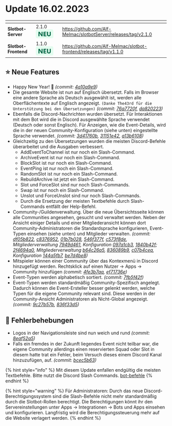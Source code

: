 # Update 16.02.2023

<table data-card-size="large" data-view="cards"><thead><tr><th></th><th></th><th data-hidden></th><th data-hidden data-card-target data-type="content-ref"></th></tr></thead><tbody><tr><td><strong>Slotbot-Server</strong></td><td>2.1.0 <img src="../../.gitbook/assets/Badge-New.png" alt="Neu" data-size="line"></td><td></td><td><a href="https://github.com/Alf-Melmac/slotbotServer/releases/tag/v2.1.0">https://github.com/Alf-Melmac/slotbotServer/releases/tag/v2.1.0</a></td></tr><tr><td><strong>Slotbot-Frontend</strong></td><td>1.1.0 <img src="../../.gitbook/assets/Badge-New.png" alt="Neu" data-size="line"></td><td></td><td><a href="https://github.com/Alf-Melmac/slotbot-frontend/releases/tag/v1.1.0">https://github.com/Alf-Melmac/slotbot-frontend/releases/tag/v1.1.0</a></td></tr></tbody></table>

## ⭐ Neue Features

* Happy New Year! :tada: _(commit:_ [_4a10a9e9_](https://github.com/Alf-Melmac/slotbot-frontend/commit/4a10a9e92d52f56d0a58d3544687f9a0924bc493)_)_
* Die gesamte Website ist nun auf Englisch übersetzt. Falls im Browser eine andere Sprache als Deutsch ausgewählt ist, werden alle Oberflächentexte auf Englisch angezeigt. `(Danke The43rd für die Unterstützung bei den Übersetzungen)` _(commit:_ [_76a7720f_](https://github.com/Alf-Melmac/slotbot-frontend/commit/76a7720f1ef3f9aa9f9362ef0d2c9116d78497d2)_,_ [_da820223_](https://github.com/Alf-Melmac/slotbot-frontend/commit/da82022321eb2e6dba241443686730314709e4ad)_)_
* Ebenfalls die Discord-Nachrichten wurden übersetzt. Für Interaktionen mit dem Bot wird die in Discord ausgewählte Sprache verwendet (Deutsch oder sonst Englisch). Für Anzeigen, wie die Event-Details, wird die in der neuen Community-Konfiguration (siehe unten) eingestellte Sprache verwendet. _(commit:_ [_3d41760b_](https://github.com/Alf-Melmac/slotbotServer/commit/3d41760b29c5143089b71e6f7dd6fc3eac11c955)_,_ [_31151e42_](https://github.com/Alf-Melmac/slotbotServer/commit/31151e42b526a50f5dcf641bcc006be51665cae5)_,_ [_a13b6108_](https://github.com/Alf-Melmac/slotbotServer/commit/a13b6108a00fe354a826e2642c3dde869219ad0b)_)_
* Gleichzeitig zu den Übersetzungen wurden die meisten Discord-Befehle überarbeitet und die Ausgaben verbessert.
  * AddEventToChannel ist nur noch ein Slash-Command.
  * ArchiveEvent ist nur noch ein Slash-Command.
  * BlockSlot ist nur noch ein Slash-Command.
  * EventPing ist nur noch ein Slash-Command.
  * RandomSlot ist nur noch ein Slash-Command.
  * RebuildArchive ist jetzt ein Slash-Command.
  * Slot und ForceSlot sind nur noch Slash-Commands.
  * Swap ist nur noch ein Slash-Command.
  * Unslot und ForceUnslot sind nur noch Slash-Commands.
  * Durch die Ersetzung der meisten Textbefehle durch Slash-Commands entfällt der Help-Befehl.
* Community-/Guildenverwaltung. Über die neue Übersichtsseite können alle Communities angesehen, gesucht und verwaltet werden. Neben der Ansicht einiger Details und einer Mitgliederansicht können dort Community-Administratoren die Standardsprache konfigurieren, Event-Typen einsehen (siehe unten) und Mitglieder verwalten. _(commit:_ [_df05b822_](https://github.com/Alf-Melmac/slotbot-frontend/commit/df05b822aa9c1f869d6a69139b1723554b0280da)_,_ [_c8376952_](https://github.com/Alf-Melmac/slotbot-frontend/commit/c837695231f903653a5770b340d32fa6da79c94d)_,_ [_01b7b028_](https://github.com/Alf-Melmac/slotbot-frontend/commit/01b7b028933dd337f2e134f83595d189c9c24dc3)_,_ [_546f377f_](https://github.com/Alf-Melmac/slotbot-frontend/commit/546f377f33e06c92fd6b324a83ee66db518daf68)_,_ [_c573f8de_](https://github.com/Alf-Melmac/slotbot-frontend/commit/c573f8de080d34e637ba3c4a77c8f825c36ad49a)_, Mitgliederverwaltung_ [_7949d461_](https://github.com/Alf-Melmac/slotbot-frontend/commit/7949d4615c80cf5afcae3d9cbbf66df67c0ee01a)_, Konfiguration_ [_097a1cb3_](https://github.com/Alf-Melmac/slotbot-frontend/commit/097a1cb31713a86a3d84c8de7b88d0f04f6f319c)_,_ [_1840b42f_](https://github.com/Alf-Melmac/slotbot-frontend/commit/1840b42f37855a251ced845bcc4b0225e8fc35e1)_;_ [_2f4694a0_](https://github.com/Alf-Melmac/slotbotServer/commit/2f4694a0cff3891c9b764c298bc655ff0c97148a)_, Mitgliederverwaltung_ [_b64c26a5_](https://github.com/Alf-Melmac/slotbotServer/commit/b64c26a5d769c4ef5f756ff728c85a7d4eca4141)_,_ [_836089b9_](https://github.com/Alf-Melmac/slotbotServer/commit/836089b9a611281c0becd94a93db7f56949b78ea)_,_ [_c07b4cea_](https://github.com/Alf-Melmac/slotbotServer/commit/c07b4cea6cb3d589620d92cccb611a5c1c6d80ad)_, Konfiguration_ [_144a5fb7_](https://github.com/Alf-Melmac/slotbotServer/commit/144a5fb7a48a920eeaafcbd5fd78333018842a7d)_,_ [_be7d4be8_](https://github.com/Alf-Melmac/slotbotServer/commit/be7d4be802a7861594bc0b449db94ff3874126dd)_)_
* Mitspieler können einer Community über das Kontexmenü in Discord hinzugefügt werden. Rechtsklick auf einen Nutzer -> Apps -> Community hinzufügen _(commit:_ [_4fe3b7aa_](https://github.com/Alf-Melmac/slotbotServer/commit/4fe3b7aa5709f33c5f14ac83360c7e17f5c5ac53)_,_ [_ef71736e_](https://github.com/Alf-Melmac/slotbotServer/commit/ef71736eb2837f5dabfe43a240be23cdb6535eaa)_)_
* Event-Typen werden alphabetisch sortiert. _(commit:_ [_7fb5f42f_](https://github.com/Alf-Melmac/slotbotServer/commit/7fb5f42f8244c349fc54eade7cdc59bef12cc49d)_)_
* Event-Typen werden standardmäßig Community-Spezifisch angelegt. Dadurch können die Event-Ersteller besser gelenkt werden, welche Typen für die eigene Community relevant sind. Diese werden in der Community-Ansicht Administratoren als Nicht-Global angezeigt. _(commit:_ [_9c27b57b_](https://github.com/Alf-Melmac/slotbotServer/commit/9c27b57bd3490da72e928717498f3f7a95293370)_,_ [_836f33d5_](https://github.com/Alf-Melmac/slotbotServer/commit/836f33d5f638ef12af8e54268c8c722cf1666578)_)_

## 🐞 Fehlerbehebungen

* Logos in der Navigationsleiste sind nun weich und rund _(commit:_ [_8eaf52a5_](https://github.com/Alf-Melmac/slotbot-frontend/commit/8eaf52a5505bcff3626f578db2e0d122caddcd54)_)_
* Falls ein fremdes in der Zukunft liegendes Event nicht teilbar war, die eigene Community allerdings einen reservierten Squad oder Slot in diesem hatte trat ein Fehler, beim Versuch dieses einem Discord Kanal hinzuzufügen, auf. _(commit:_ [_bcec5b63_](https://github.com/Alf-Melmac/slotbotServer/commit/bcec5b63fc2d98447046ad5108b47a5906f8644b)_)_

{% hint style="info" %}
Mit diesem Update enfallen endgültig die meisten Textbefehle. Bitte nutzt die Discord Slash Commands. [bot-befehle](../bot-befehle/ "mention")
{% endhint %}

{% hint style="warning" %}
Für Administratoren: Durch das neue Discord-Berechtigungssystem sind die Slash-Befehle nicht mehr standardmäßig durch die Slotbot-Rollen berechtigt. Die Berechtigungen könnt ihr den Servereinstellungen unter Apps -> Integrationen -> Bots und Apps einsehen und konfigurieren. Langfristig wird die Berechtigungssteuerung mehr auf die Website verlagert werden.
{% endhint %}
